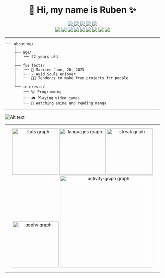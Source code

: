 <div align="center">
    <h1>
    👋 Hi, my name is Ruben ✨
    </h1>
    <a href="https://discord.gg/tendo" target="blank">
    	<img src="https://img.shields.io/badge/Discord-%237289DA.svg?logo=discord&logoColor=white"/>
    </a>
    <a href="https://instagram.com/rxality" target="blank">
    	<img src="https://img.shields.io/badge/Instagram-%23E4405F.svg?logo=Instagram&logoColor=white"/>
    </a>
    <a href="https://reddit.com/user/rxality" target="blank">
    	<img src="https://img.shields.io/badge/Reddit-%23FF4500.svg?logo=Reddit&logoColor=white"/>
    </a>
    <a href="https://twitch.tv/rxalityTV" target="blank">
    	<img src="https://img.shields.io/badge/Twitch-%239146FF.svg?logo=Twitch&logoColor=white"/>
    </a>
    <a href="https://youtube.com/@rxality" target="blank">
    	<img src="https://img.shields.io/badge/YouTube-%23FF0000.svg?logo=YouTube&logoColor=white"/>
    </a>
</div>

<div align="center">
    <img src="https://img.shields.io/badge/python-3670A0?style=plastic&logo=python&logoColor=ffdd54"/>
    <img src="https://img.shields.io/badge/typescript-%23007ACC.svg?style=plastic&logo=typescript&logoColor=white"/>
    <img src="https://img.shields.io/badge/javascript-%23323330.svg?style=plastic&logo=javascript&logoColor=%23F7DF1E"/>
    <img src="https://img.shields.io/badge/react-%2320232a.svg?style=plastic&logo=react&logoColor=%2361DAFB"/>
    <img src="https://img.shields.io/badge/node.js-6DA55F?style=plastic&logo=node.js&logoColor=white"/>
    <img src="https://img.shields.io/badge/flask-%23000.svg?style=plastic&logo=flask&logoColor=white"/>
    <img src="https://img.shields.io/badge/postgres-%23316192.svg?style=plastic&logo=postgresql&logoColor=white"/>
    <img src="https://img.shields.io/badge/sqlite-%2307405e.svg?style=plastic&logo=sqlite&logoColor=white"/>
    <img src="https://img.shields.io/badge/redis-%23DD0031.svg?style=plastic&logo=redis&logoColor=white"/>
</div>

---

```
└── about me/
    │
    ├── age/
    │   └── 22 years old
    │
    ├── fun facts/
    │   ├── 💍 Married June, 26, 2023
    │   ├── ⚔️ Avid Souls enjoyer
    │   └── 😵‍💫 Tendency to make free projects for people
    │
    └── interests/
        ├── 💻 Programming
        ├── 🎮 Playing video games
        └── 🎌 Watching anime and reading manga
```

---

![Alt text](https://spotify-recently-played-readme.vercel.app/api?user=ud4avgzdzatqhxac8cahuyhiy&width=1000&count=3)

---

<div align="center">
  <img src="https://github-readme-stats.vercel.app/api?username=rxality&hide_title=false&hide_rank=false&show_icons=true&include_all_commits=true&count_private=true&disable_animations=false&theme=dracula&locale=en&hide_border=false&order=1" height="150" alt="stats graph"  />
  <img src="https://github-readme-stats.vercel.app/api/top-langs?username=rxality&locale=en&hide_title=false&layout=compact&card_width=320&langs_count=5&theme=dracula&hide_border=false&order=2" height="150" alt="languages graph"  />
  <img src="https://streak-stats.demolab.com?user=rxality&locale=en&mode=daily&theme=dracula&hide_border=false&border_radius=5&order=3" height="150" alt="streak graph"  />
  <img src="https://github-profile-trophy.vercel.app?username=rxality&theme=dracula&column=-1&row=1&margin-w=8&margin-h=8&no-bg=false&no-frame=false&order=4" height="150" alt="trophy graph"  />
  <img src="https://github-readme-activity-graph.vercel.app/graph?username=rxality&radius=16&theme=react&area=true&order=5" height="300" alt="activity-graph graph"  />
</div>

---
